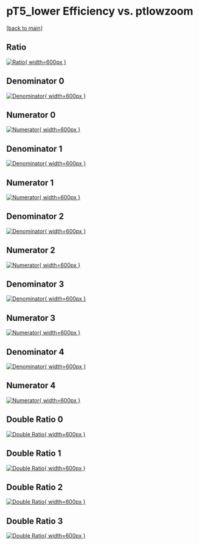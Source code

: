 # pT5_lower Efficiency vs. ptlowzoom

[[back to main](./)]



## Ratio

[![Ratio](../mtv/var/pT5_lower_loweta_13_1_eff_ptlowzoom.png){ width=600px }](../mtv/var/pT5_lower_loweta_13_1_eff_ptlowzoom.pdf)

## Denominator 0

[![Denominator](../mtv/den/pT5_lower_loweta_13_1_eff_ptlowzoom_den0.png){ width=600px }](../mtv/den/pT5_lower_loweta_13_1_eff_ptlowzoom_den0.pdf)

## Numerator 0

[![Numerator](../mtv/num/pT5_lower_loweta_13_1_eff_ptlowzoom_num0.png){ width=600px }](../mtv/num/pT5_lower_loweta_13_1_eff_ptlowzoom_num0.pdf)

## Denominator 1

[![Denominator](../mtv/den/pT5_lower_loweta_13_1_eff_ptlowzoom_den1.png){ width=600px }](../mtv/den/pT5_lower_loweta_13_1_eff_ptlowzoom_den1.pdf)

## Numerator 1

[![Numerator](../mtv/num/pT5_lower_loweta_13_1_eff_ptlowzoom_num1.png){ width=600px }](../mtv/num/pT5_lower_loweta_13_1_eff_ptlowzoom_num1.pdf)

## Denominator 2

[![Denominator](../mtv/den/pT5_lower_loweta_13_1_eff_ptlowzoom_den2.png){ width=600px }](../mtv/den/pT5_lower_loweta_13_1_eff_ptlowzoom_den2.pdf)

## Numerator 2

[![Numerator](../mtv/num/pT5_lower_loweta_13_1_eff_ptlowzoom_num2.png){ width=600px }](../mtv/num/pT5_lower_loweta_13_1_eff_ptlowzoom_num2.pdf)

## Denominator 3

[![Denominator](../mtv/den/pT5_lower_loweta_13_1_eff_ptlowzoom_den3.png){ width=600px }](../mtv/den/pT5_lower_loweta_13_1_eff_ptlowzoom_den3.pdf)

## Numerator 3

[![Numerator](../mtv/num/pT5_lower_loweta_13_1_eff_ptlowzoom_num3.png){ width=600px }](../mtv/num/pT5_lower_loweta_13_1_eff_ptlowzoom_num3.pdf)

## Denominator 4

[![Denominator](../mtv/den/pT5_lower_loweta_13_1_eff_ptlowzoom_den4.png){ width=600px }](../mtv/den/pT5_lower_loweta_13_1_eff_ptlowzoom_den4.pdf)

## Numerator 4

[![Numerator](../mtv/num/pT5_lower_loweta_13_1_eff_ptlowzoom_num4.png){ width=600px }](../mtv/num/pT5_lower_loweta_13_1_eff_ptlowzoom_num4.pdf)

## Double Ratio 0

[![Double Ratio](../mtv/ratio/pT5_lower_loweta_13_1_eff_ptlowzoom_ratio0.png){ width=600px }](../mtv/ratio/pT5_lower_loweta_13_1_eff_ptlowzoom_ratio0.pdf)

## Double Ratio 1

[![Double Ratio](../mtv/ratio/pT5_lower_loweta_13_1_eff_ptlowzoom_ratio1.png){ width=600px }](../mtv/ratio/pT5_lower_loweta_13_1_eff_ptlowzoom_ratio1.pdf)

## Double Ratio 2

[![Double Ratio](../mtv/ratio/pT5_lower_loweta_13_1_eff_ptlowzoom_ratio2.png){ width=600px }](../mtv/ratio/pT5_lower_loweta_13_1_eff_ptlowzoom_ratio2.pdf)

## Double Ratio 3

[![Double Ratio](../mtv/ratio/pT5_lower_loweta_13_1_eff_ptlowzoom_ratio3.png){ width=600px }](../mtv/ratio/pT5_lower_loweta_13_1_eff_ptlowzoom_ratio3.pdf)

